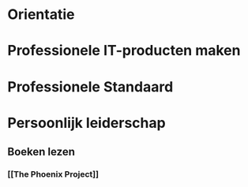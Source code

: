 # Orientatie

# Professionele IT-producten maken

# Professionele Standaard

# Persoonlijk leiderschap
## Boeken lezen
### [[The Phoenix Project]]
### 
